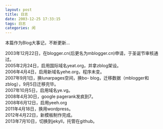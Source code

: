 ```yaml
---
layout: post
title: 日志
date: 2003-12-25 17:33:15
tags: 日志
categories: 闲
---
```

本篇作为Blog大事记，不断更新...

2003年12月22日，在blogger.cn(后更名为mblogger.cn)申请，于圣诞节审核通过。  
2005年2月24日，启用国际域名yeat.org，并拿zblog架设。  
2006年4月4日，启用新域名yehe.org，程序未变。  
2007年9月1日，换lunarpages空间，换bo-  blog，迁移数据（mblogger和zblog），9月5日迁移完毕。  
2007年10月5日，启用域名ye.vg。  
2008年4月30日，google pagerank发疯到7。  
2008年6月12日，启用yeeh.org  
2011年4月18日，换用wordpress。  
2012年4月22日，新模板制作完成。  
2013年7月10日，切换到jekyll，托管在github。